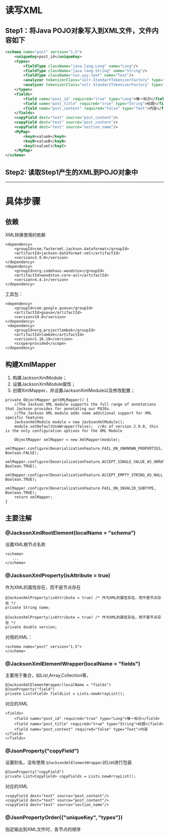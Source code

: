 # 读写XML
## Step1：将Java POJO对象写入到XML文件，文件内容如下
```xml
<schema name="post" version="1.5">
	<uniqueKey>post_id</uniqueKey>
	<types>
		<fieldType className="java.lang.Long" name="Long"/>
		<fieldType className="java.lang.String" name="String"/>
		<fieldType className="xxx.yyy.text" name="Text"/>
		<analyzer tokenizerClass="solr.StandartTokenizerFactory" type="index"/>
		<analyzer tokenizerClass="solr.StandartTokenizerFactory" type="query"/>
	</types>
	<fields>
		<field name="post_id" required="true" type="Long">唯一标示</field>
		<field name="post_title" required="true" type="String">标题</field>
		<field name="post_context" required="false" type="Text">内容</field>
	</fields>
	<copyField dest="text" source="post_content"/>
	<copyField dest="text" source="post_content"/>
	<copyField dest="text" source="section_name"/>
	<MyMap>
		<keyA>valueA</keyA>
		<keyB>valueB</keyB>
		<keyC>valueC</keyC>
	</MyMap>
</schema>
```

## Step2: 读取Step1产生的XML到POJO对象中

---
# 具体步骤
## 依赖
XML转换使用的依赖
```
<dependency>
    <groupId>com.fasterxml.jackson.dataformat</groupId>
    <artifactId>jackson-dataformat-xml</artifactId>
    <version>2.9.0</version>
</dependency>
<dependency>
    <groupId>org.codehaus.woodstox</groupId>
    <artifactId>woodstox-core-asl</artifactId>
    <version>4.4.1</version>
</dependency>
```
工具包：
```
<dependency>
    <groupId>com.google.guava</groupId>
    <artifactId>guava</artifactId>
    <version>19.0</version>
</dependency>
 <dependency>
    <groupId>org.projectlombok</groupId>
    <artifactId>lombok</artifactId>
    <version>1.16.18</version>
    <scope>provided</scope>
</dependency>
```

## 构建XmlMapper
1. 构建JacksonXmlModule；
2. 设置JacksonXmlModule属性；
3. 创建XmlMapper，并设置JacksonXmlModule以及修改配置；
```
private ObjectMapper getXMLMapper() {
    //The Jackson XML module supports the full range of annotations that Jackson provides for annotating our POJOs.
    //The Jackson XML module adds some additional support for XML specific features
    JacksonXmlModule module = new JacksonXmlModule();
    module.setDefaultUseWrapper(false);  //As of version 2.9.0, this is the only configuration options for the XML Module
    
    ObjectMapper xmlMapper = new XmlMapper(module);
    xmlMapper.configure(DeserializationFeature.FAIL_ON_UNKNOWN_PROPERTIES, Boolean.FALSE);
    xmlMapper.configure(DeserializationFeature.ACCEPT_SINGLE_VALUE_AS_ARRAY, Boolean.TRUE);
    xmlMapper.configure(DeserializationFeature.ACCEPT_EMPTY_STRING_AS_NULL_OBJECT, Boolean.TRUE);
    xmlMapper.configure(DeserializationFeature.FAIL_ON_INVALID_SUBTYPE, Boolean.TRUE);
    return xmlMapper;
}
```

## 主要注解
### @JacksonXmlRootElement(localName = "schema")
设置XML根节点名称
```
<schema>
   ...
</schema>
```
### @JacksonXmlProperty(isAttribute = true)
作为XML的属性存在，而不是节点存在
```
@JacksonXmlProperty(isAttribute = true) /* 作为XML的属性存在，而不是节点存在 */
private String name;

@JacksonXmlProperty(isAttribute = true) /* 作为XML的属性存在，而不是节点存在 */
private double version;
```
对用的XML：
```
<schema name="post" version="1.5">
</schema>
```

### @JacksonXmlElementWrapper(localName = "fields")
主要用于集合，如List,Array,Collection等，
```
@JacksonXmlElementWrapper(localName = "fields")
@JsonProperty("field")
private List<Field> fieldList = Lists.newArrayList();
```
对应的XML
```
<fields>
	<field name="post_id" required="true" type="Long">唯一标示</field>
	<field name="post_title" required="true" type="String">标题</field>
	<field name="post_context" required="false" type="Text">内容</field>
</fields>
```

### @JsonProperty("copyField")
设置别名，没有使用 `@JacksonXmlElementWrapper`对List进行包装
```
@JsonProperty("copyField")
private List<CopyField> copyFields = Lists.newArrayList();
```
对应的XML
```
<copyField dest="text" source="post_content"/>
<copyField dest="text" source="post_content"/>
<copyField dest="text" source="section_name"/>
```

### @JsonPropertyOrder({"uniqueKey", "types"})  
指定输出到XML文件时，各节点的顺序

